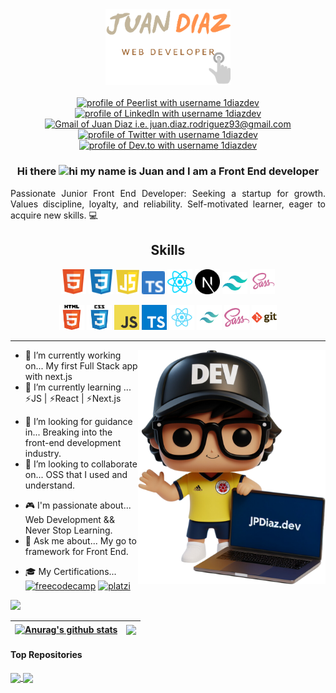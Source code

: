 <!-- Editor de README.md
https://www.notion.so/GitHub-Tools-Edit-readme-a55ee707b3914b88b9a92a7a104b3b6c
 -->

<!-- PROJECT LOGO -->

<div align="center">

  <a href="https://github.com/JuanPabloDiaz?tab=repositories">
    <img  src="assets/images/logoNoBG_S.png"  width="200px" alt="Logo">
  </a>

<!-- How To Reach Me -->

<div align="center">
  <!-- <img src="https://api.visitorbadge.io/api/visitors?path=https%3A%2F%2Fgithub.com%2F1diazdev%2F1diazdev&label=VISITORS&labelColor=%23000&countColor=%230A0209" /> -->
  <br>
  <a href="https://peerlist.io/1diazdev"><img src="https://img.shields.io/badge/peerlist-d5d5d5?style=for-the-badge&logo=peerlist&logoColor=0A0209" alt="profile of Peerlist with username 1diazdev" ></a>
  <a href="https://www.linkedin.com/in/1diazdev/"><img src="https://img.shields.io/badge/LinkedIn-d5d5d5?style=for-the-badge&logo=linkedin&logoColor=0A0209" alt="profile of LinkedIn with username 1diazdev" /></a>
  <a href="mailto:juan.diaz.rodriguez93@gmail.com"><img src="https://img.shields.io/badge/Gmail-d5d5d5?style=for-the-badge&logo=gmail&logoColor=0A0209" alt="Gmail of Juan Diaz i.e.   juan.diaz.rodriguez93@gmail.com" /></a>
  <a href="https://twitter.com/1diazdev"><img src="https://img.shields.io/badge/Twitter-d5d5d5?style=for-the-badge&logo=x&logoColor=0A0209" alt="profile of Twitter with username 1diazdev" ></a>
  <a href="https://dev.to/1diazdev"><img src="https://img.shields.io/badge/dev.to-d5d5d5?style=for-the-badge&logo=devdotto&logoColor=0A0209" alt="profile of Dev.to with username 1diazdev" /></a>
</div>

<!-- # Hello 👋 -->

### Hi there <img src="https://user-images.githubusercontent.com/1303154/88677602-1635ba80-d120-11ea-84d8-d263ba5fc3c0.gif" width="28px" alt="hi"> my name is Juan and I am a Front End developer

</div>

<p align="justify">
Passionate Junior Front End Developer: Seeking a startup for growth. Values discipline, loyalty, and reliability. Self-motivated learner, eager to acquire new skills. 💻</p>

<!-- ### 🎯 Some technologies I use: -->
<div align="center">

<h2 align="center">Skills</h2>
  <img src="assets/icons/html.svg" width="40" title="HTML"/>
  <img src="assets/icons/css.svg" width="40" title="CSS"/>
  <img src="assets/icons/javascript.svg" width="37" title="JavaScript"/>
  <img src="assets/icons/typescript.svg" width="37" title="TypeScript"/>
  <img src="assets/icons/react.svg" width="40" title="React"/>
  <img src="assets/icons/nextjs.svg" width="40" title="NextJS"/>
  <img src="assets/icons/tailwind.svg" width="40" title="Tailwind"/>
  <img src="assets/icons/sass.svg" width="40" title="sass"/>
  <!-- <img src="assets/icons/figma.svg" width="36" title="Figma"/>
  <img src="assets/icons/node.svg" width="45" title="NodeJS"/>
  <img src="assets/icons/express.svg" width="43" title="Express"/>
  <img src="assets/icons/mysql.svg" width="38" title="MySQL"/> -->
  
<code><img height="40" src="https://raw.githubusercontent.com/github/explore/80688e429a7d4ef2fca1e82350fe8e3517d3494d/topics/html/html.png"></code>
<code><img height="40" src="https://raw.githubusercontent.com/github/explore/80688e429a7d4ef2fca1e82350fe8e3517d3494d/topics/css/css.png"></code>
<code><img height="40" src="https://raw.githubusercontent.com/github/explore/80688e429a7d4ef2fca1e82350fe8e3517d3494d/topics/javascript/javascript.png"></code>
<code><img height="40" src="https://raw.githubusercontent.com/github/explore/80688e429a7d4ef2fca1e82350fe8e3517d3494d/topics/typescript/typescript.png"></code>
<code><img height="40" src="https://raw.githubusercontent.com/github/explore/80688e429a7d4ef2fca1e82350fe8e3517d3494d/topics/react/react.png"></code>
<code><img height="40" src="https://raw.githubusercontent.com/github/explore/80688e429a7d4ef2fca1e82350fe8e3517d3494d/topics/tailwind/tailwind.png"></code>
<code><img height="40" src="https://raw.githubusercontent.com/github/explore/80688e429a7d4ef2fca1e82350fe8e3517d3494d/topics/sass/sass.png"></code>
<code><img height="40" src="https://raw.githubusercontent.com/github/explore/80688e429a7d4ef2fca1e82350fe8e3517d3494d/topics/git/git.png"></code>

<!-- I HAVE NOT USE THIS SKILLS -->
<!-- <code><img height="40" src="https://raw.githubusercontent.com/github/explore/80688e429a7d4ef2fca1e82350fe8e3517d3494d/topics/nodejs/nodejs.png"></code> -->
<!-- <code><img height="40" src="https://raw.githubusercontent.com/github/explore/80688e429a7d4ef2fca1e82350fe8e3517d3494d/topics/mysql/mysql.png"></code> -->
<!-- <code><img height="40" src="https://raw.githubusercontent.com/github/explore/80688e429a7d4ef2fca1e82350fe8e3517d3494d/topics/firebase/firebase.png"></code> -->
<!-- <code><img height="40" src="https://raw.githubusercontent.com/github/explore/80688e429a7d4ef2fca1e82350fe8e3517d3494d/topics/mongodb/mongodb.png"></code> -->
<!-- <code><img height="40" src="https://raw.githubusercontent.com/github/explore/80688e429a7d4ef2fca1e82350fe8e3517d3494d/topics/python/python.png"></code> -->
</div>

<!-- <div align="justify">

[![HTML](https://img.shields.io/badge/HTML5-E34F26.svg?style=for-the-badge&logo=HTML5&logoColor=white)](https://www.w3schools.com/whatis/whatis_html.asp)
[![CSS](https://img.shields.io/badge/CSS3-1572B6.svg?style=for-the-badge&logo=CSS3&logoColor=white)](https://www.w3schools.com/whatis/whatis_css.asp)
[![Js](https://img.shields.io/badge/JavaScript-F7DF1E.svg?style=for-the-badge&logo=JavaScript&logoColor=black)](https://www.w3schools.com/whatis/whatis_js.asp)
[![React](https://img.shields.io/badge/React-61DAFB.svg?style=for-the-badge&logo=React&logoColor=black)](https://www.w3schools.com/whatis/whatis_react.asp)
[![Tailwind](https://img.shields.io/badge/Tailwind%20CSS-06B6D4.svg?style=for-the-badge&logo=Tailwind-CSS&logoColor=white)](https://tailwindcss.com/)
[![Astro](https://img.shields.io/badge/Astro-BC52EE.svg?style=for-the-badge&logo=Astro&logoColor=white)](https://astro.build/)
[![Git](https://img.shields.io/badge/Git-F05032.svg?style=for-the-badge&logo=Git&logoColor=white)](https://git-scm.com/docs)
[![Markdown](https://img.shields.io/badge/Markdown-000000.svg?style=for-the-badge&logo=Markdown&logoColor=white)](https://www.markdownguide.org/)
[![Jekyll](https://img.shields.io/badge/Jekyll-CC0000.svg?style=for-the-badge&logo=Jekyll&logoColor=white)](https://jekyllrb.com/)
[![Github](https://img.shields.io/badge/GitHub-181717.svg?style=for-the-badge&logo=GitHub&logoColor=white)](https://www.github.com/)
[![WordPress](https://img.shields.io/badge/WordPress-21759B.svg?style=for-the-badge&logo=WordPress&logoColor=white)](https://wordpress.org/documentation/)
[![PHP](https://img.shields.io/badge/PHP-777BB4.svg?style=for-the-badge&logo=PHP&logoColor=white)](https://www.w3schools.com/php/default.asp)

</div> -->

<!--
 How to edit the links: >>>> https://home.aveek.io/GitHub-Profile-Badges/

https://www.youtube.com/watch?v=Dl-ekLb4quE
https://simpleicons.org/
https://www.w3schools.com/whatis/whatis_fullstack.asp
-->

<!-- use:   https://home.aveek.io/GitHub-Profile-Badges/ -->

<hr>

 <a href="https://jpdiaz.dev">
    <img align="right" src="assets/images/avatar.svg" width="300">
  </a>

  <!-- To generate the avatar >> https://designer.microsoft.com/image-creator?p=Funko+figure+of+%5Ban+activity+or+role%5D%2C+%5Bfemale+or+male%5D%2C+called+%5BName%5D%2C+wearing+a+%5Bspecific+clothes+and+glasses%5D%2C+%5Bspecific+hair%5D+and+has+%5Baccessories%5D.+Holding+a+%5Bsomething%5D.+The+Funko+is+displayed+inside+a+Funko+box+with+%5Btext%5D+text+and+%5Blogo%5D+logo+for+the+box%2C+allowing+visibility+of+the+figure%2C+typography%2C+3D+render -->
  <!-- The Prompt I used to generate the avatar:
   Funko figure of Developer, Male, called Juan Diaz, wearing glasses, Colombia Football Shirt and short, has hat facing forward with the text dev on it. Holding a laptop with the screen facing forward, the screen displays the text jpdiaz.dev. Waving of the hand with the other hand. The Funko is displayed with no background. it has a friendly smile. allowing visibility of the figure, typography, 3D render -->

<!-- ## About Me -->

- 📆 I’m currently working on... My first Full Stack app with next.js
- 🌱 I’m currently learning ... ⚡JS | ⚡React | ⚡Next.js
<!-- - | ⚡Vue | ⚡Solid | ⚡Svelte -->
- 🤔 I’m looking for guidance in... Breaking into the front-end development industry.
- 👯 I’m looking to collaborate on... OSS that I used and understand.
<!-- - 🤔 I’m looking for help with... front end. -->
- 🎮 I'm passionate about... Web Development && Never Stop Learning.
- 💬 Ask me about... My go to framework for Front End.
<!-- - 📫 How to reach me...
  [![](https://img.shields.io/badge/@1diazdev-0A66C2.svg?style=for-the-badge&logo=LinkedIn&logoColor=white)](https://www.linkedin.com/in/1diazdev/)
  [![](https://img.shields.io/badge/@1diazdev-1D9BF0.svg?style=for-the-badge&logo=Twitter&logoColor=white)](https://www.twitter.com/1diazdev)
  [![](https://img.shields.io/badge/Email-fff?style=for-the-badge&logo=Mail.Ru&logoColor=06B6D4)](mailto:juan.diaz93@hotmail.com) -->
- 🎓 My Certifications... [![freecodecamp](https://img.shields.io/badge/freeCodeCamp-0A0A23.svg?style=for-the-badge&logo=freeCodeCamp&logoColor=white)](https://www.freecodecamp.org/1diazdev) [![platzi](https://img.shields.io/badge/Platzi_Profile-121f3d?style=for-the-badge&logo=Platzi&logoColor=98CA3F)](https://platzi.com/p/1diazdev/)

<a href="https://github.com/JuanPabloDiaz?tab=repositories">
<img src="https://streak-stats.demolab.com?user=JuanPabloDiaz&theme=dark&hide_border=true" /></a>

| <a href="https://github.com/JuanPabloDiaz?tab=repositories"><img align="center" src="https://github-readme-stats.vercel.app/api?username=JuanPabloDiaz&show_icons=true&include_all_commits=true&theme=dark&hide_border=true&rank_icon=github" alt="Anurag's github stats" /></a> | <a href="https://github.com/JuanPabloDiaz?tab=repositories"><img align="center" src="https://github-readme-stats.vercel.app/api/top-langs/?username=JuanPabloDiaz&layout=compact&theme=dark&hide=jupyter%20notebook,scss,ruby,shell,python&hide_border=true" /></a> |
| -------------------------------------------------------------------------------------------------------------------------------------------------------------------------------------------------------------------------------------------------------------------------------- | ------------------------------------------------------------------------------------------------------------------------------------------------------------------------------------------------------------------------------------------------------------------- |

<!-- ![My GitHub stats](https://github-readme-stats.vercel.app/api?username=JuanPabloDiaz&show_icons=true&theme=dark)

![Top Langs](https://github-readme-stats.vercel.app/api/top-langs/?username=JuanPabloDiaz&layout=compact&hide=jupyter%20notebook,scss,ruby,shell,python&theme=dark) -->

#### Top Repositories

<a href="https://github.com/JuanPabloDiaz/jpdiaz">
<img align="center" src="https://github-readme-stats.vercel.app/api/pin/?username=JuanPabloDiaz&repo=jpdiaz&theme=dark&hide_border=true" />
</a>
<a href="https://github.com/JuanPabloDiaz/freecodecamp">
<img align="center" src="https://github-readme-stats.vercel.app/api/pin/?username=JuanPabloDiaz&repo=freecodecamp&theme=dark&hide_border=true" />
</a>

<!-- [![](https://img.shields.io/badge/Platzi-98CA3F.svg?style=for-the-badge&logo=Platzi&logoColor=white)](https://platzi.com/) -->
  <!--
  icons...            https://gist.github.com/rxaviers/7360908
  Company logos...    https://home.aveek.io/GitHub-Profile-Badges/
  -->

<!-- ### Others 🎭

```javascript
const JuanDiaz = {
  Root: "Bogota" | "Colombia",
  code: [Javascript, HTML, CSS, Python],
  tools: [React, Redux, Node, Storybook, Styled - Components, Jest, Docker],
  architecture: ["microservices", "event-driven", "design system pattern"],
  techCommunities: {
    Web: Platzi.com,
  },
  challenge: "I am doing the #100DaysOfCode challenge focused on Javascript",
};
``` -->

  <!-- Path: "Charlotte" | "NC", -->
